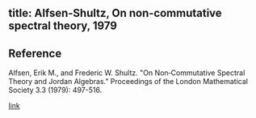 title: Alfsen-Shultz, On non-commutative spectral theory, 1979 
---

## Reference

Alfsen, Erik M., and Frederic W. Shultz. "On Non‐Commutative Spectral Theory and Jordan Algebras." Proceedings of the London Mathematical Society 3.3 (1979): 497-516.


[link](https://londmathsoc.onlinelibrary.wiley.com/doi/abs/10.1112/plms/s3-38.3.497?casa_token=MXOi1m_gTzAAAAAA:otUp2ZpVi2Wcct5aqJgiC5TotShCq9MCrE9Wh8aJcHJc0-LRvcxnlRD43rCrF5DlaOAh1-WuVIQH7bAb)


